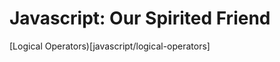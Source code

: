 <!-- TITLE: Javascript -->
<!-- SUBTITLE: Good Tips about Javascript! -->

# Javascript: Our Spirited Friend
[Logical Operators)[javascript/logical-operators]
